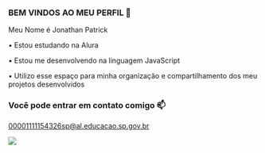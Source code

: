  ### BEM VINDOS AO MEU PERFIL 💙
 
 Meu Nome é Jonathan Patrick


• Estou estudando na Alura
 
• Estou me desenvolvendo na linguagem JavaScript
 
• Utilizo esse espaço para minha organização e compartilhamento dos meu projetos desenvolvidos
 

 ### Você pode entrar em contato comigo 📫

00001111154326sp@al.educacao.sp.gov.br

![](https://www.google.com/url?sa=i&url=https%3A%2F%2Fmakeagif.com%2Fgif%2Fkaiser-michael-blue-lock-manga-animation-0a1Efu&psig=AOvVaw0w4ZZIURYGt1LH2d64YMlH&ust=1722521941147000&source=images&cd=vfe&opi=89978449&ved=0CBAQjRxqFwoTCOCM4rS80YcDFQAAAAAdAAAAABAJ)
